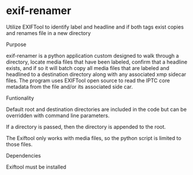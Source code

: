 # exif-renamer
Utilize EXIFTool to identify label and headline and if both tags exist copies and renames file in a new directory

Purpose

exif-renamer is a python application custom designed to walk through a directory, locate media files that have been labeled, confirm that a headline exists, and if so it will batch copy all media files that are labeled and headlined to a destination directory along with any associated xmp sidecar files.  The program uses EXIFTool open source to read the IPTC core metadata from the file and/or its associated side car. 

Funtionality

Default root and destination directories are included in the code but can be overridden with command line parameters.

If a directory is passed, then the directory is appended to the root.

The Exiftool only works with media files, so the python script is limited to those files. 

Dependencies

Exiftool must be installed